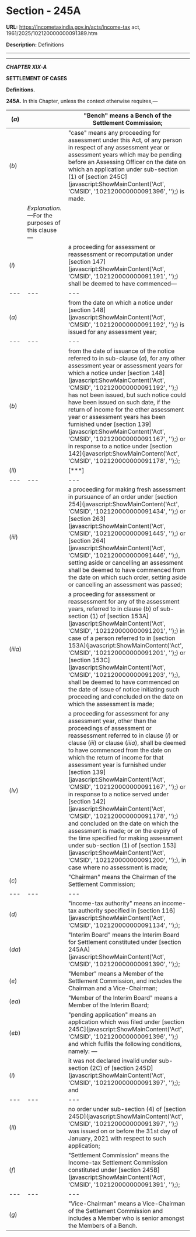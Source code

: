 # Section - 245A

**URL:** https://incometaxindia.gov.in/acts/income-tax act, 1961/2025/102120000000091389.htm

**Description:** Definitions

---

****

_**CHAPTER XIX-A**_

**SETTLEMENT OF CASES**

**Definitions.**

**245A.** In this Chapter, unless the context otherwise requires,—

(_a_) |  |  "Bench" means a Bench of the Settlement Commission;  
---|---|---  
(_b_) |  |  "case" means any proceeding for assessment under this Act, of any person in respect of any assessment year or assessment years which may be pending before an Assessing Officer on the date on which an application under sub-section (1) of [section 245C](javascript:ShowMainContent\('Act', 'CMSID', '102120000000091396', ''\);) is made.  
|  |  _Explanation._ —For the purposes of this clause—  
(_i_) |  |  a proceeding for assessment or reassessment or recomputation under [section 147](javascript:ShowMainContent\('Act', 'CMSID', '102120000000091191', ''\);) shall be deemed to have commenced—  
---|---|---  
(_a_) |  |  from the date on which a notice under [section 148](javascript:ShowMainContent\('Act', 'CMSID', '102120000000091192', ''\);) is issued for any assessment year;  
---|---|---  
(_b_) |  |  from the date of issuance of the notice referred to in sub-clause (_a_), for any other assessment year or assessment years for which a notice under [section 148](javascript:ShowMainContent\('Act', 'CMSID', '102120000000091192', ''\);) has not been issued, but such notice could have been issued on such date, if the return of income for the other assessment year or assessment years has been furnished under [section 139](javascript:ShowMainContent\('Act', 'CMSID', '102120000000091167', ''\);) or in response to a notice under [section 142](javascript:ShowMainContent\('Act', 'CMSID', '102120000000091178', ''\););  
(_ii_) |  |  [***]  
---|---|---  
(_iii_) |  |  a proceeding for making fresh assessment in pursuance of an order under [section 254](javascript:ShowMainContent\('Act', 'CMSID', '102120000000091434', ''\);) or [section 263](javascript:ShowMainContent\('Act', 'CMSID', '102120000000091445', ''\);) or [section 264](javascript:ShowMainContent\('Act', 'CMSID', '102120000000091446', ''\);), setting aside or cancelling an assessment shall be deemed to have commenced from the date on which such order, setting aside or cancelling an assessment was passed;  
(_iiia_) |  |  a proceeding for assessment or reassessment for any of the assessment years, referred to in clause (_b_) of sub-section (1) of [section 153A](javascript:ShowMainContent\('Act', 'CMSID', '102120000000091201', ''\);) in case of a person referred to in [section 153A](javascript:ShowMainContent\('Act', 'CMSID', '102120000000091201', ''\);) or [section 153C](javascript:ShowMainContent\('Act', 'CMSID', '102120000000091203', ''\);), shall be deemed to have commenced on the date of issue of notice initiating such proceeding and concluded on the date on which the assessment is made;  
(_iv_) |  |  a proceeding for assessment for any assessment year, other than the proceedings of assessment or reassessment referred to in clause (_i_) or clause (_iii_) or clause (_iiia_), shall be deemed to have commenced from the date on which the return of income for that assessment year is furnished under [section 139](javascript:ShowMainContent\('Act', 'CMSID', '102120000000091167', ''\);) or in response to a notice served under [section 142](javascript:ShowMainContent\('Act', 'CMSID', '102120000000091178', ''\);) and concluded on the date on which the assessment is made; or on the expiry of the time specified for making assessment under sub-section (1) of [section 153](javascript:ShowMainContent\('Act', 'CMSID', '102120000000091200', ''\);), in case where no assessment is made;  
(_c_) |  |  "Chairman" means the Chairman of the Settlement Commission;  
---|---|---  
(_d_) |  |  "income-tax authority" means an income-tax authority specified in [section 116](javascript:ShowMainContent\('Act', 'CMSID', '102120000000091134', ''\););  
(_da_) |  |  "Interim Board" means the Interim Board for Settlement constituted under [section 245AA](javascript:ShowMainContent\('Act', 'CMSID', '102120000000091390', ''\););  
(_e_) |  |  "Member" means a Member of the Settlement Commission, and includes the Chairman and a Vice-Chairman;  
(_ea_) |  |  "Member of the Interim Board" means a Member of the Interim Board;  
(_eb_) |  |  "pending application" means an application which was filed under [section 245C](javascript:ShowMainContent\('Act', 'CMSID', '102120000000091396', ''\);) and which fulfils the following conditions, namely: —  
(_i_) |  |  it was not declared invalid under sub-section (2C) of [section 245D](javascript:ShowMainContent\('Act', 'CMSID', '102120000000091397', ''\);); and  
---|---|---  
(_ii_) |  |  no order under sub-section (4) of [section 245D](javascript:ShowMainContent\('Act', 'CMSID', '102120000000091397', ''\);) was issued on or before the 31st day of January, 2021 with respect to such application;  
(_f_) |  |  "Settlement Commission" means the Income-tax Settlement Commission constituted under [section 245B](javascript:ShowMainContent\('Act', 'CMSID', '102120000000091391', ''\););  
---|---|---  
(_g_) |  |  "Vice-Chairman" means a Vice-Chairman of the Settlement Commission and includes a Member who is senior amongst the Members of a Bench.